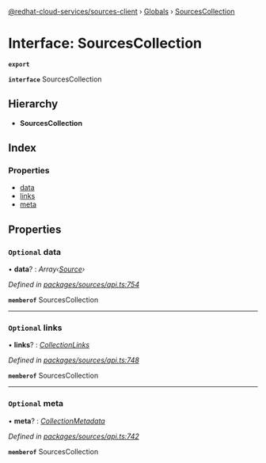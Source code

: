 [@redhat-cloud-services/sources-client](../README.md) › [Globals](../globals.md) › [SourcesCollection](sourcescollection.md)

# Interface: SourcesCollection

**`export`** 

**`interface`** SourcesCollection

## Hierarchy

* **SourcesCollection**

## Index

### Properties

* [data](sourcescollection.md#optional-data)
* [links](sourcescollection.md#optional-links)
* [meta](sourcescollection.md#optional-meta)

## Properties

### `Optional` data

• **data**? : *Array‹[Source](source.md)›*

*Defined in [packages/sources/api.ts:754](https://github.com/leSamo/javascript-clients/blob/master/packages/sources/api.ts#L754)*

**`memberof`** SourcesCollection

___

### `Optional` links

• **links**? : *[CollectionLinks](collectionlinks.md)*

*Defined in [packages/sources/api.ts:748](https://github.com/leSamo/javascript-clients/blob/master/packages/sources/api.ts#L748)*

**`memberof`** SourcesCollection

___

### `Optional` meta

• **meta**? : *[CollectionMetadata](collectionmetadata.md)*

*Defined in [packages/sources/api.ts:742](https://github.com/leSamo/javascript-clients/blob/master/packages/sources/api.ts#L742)*

**`memberof`** SourcesCollection
